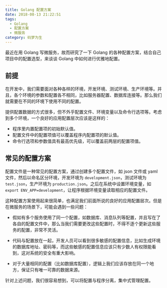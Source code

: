 ```yaml
---
title: Golang 配置方案
date: 2018-08-13 21:22:51
tags:
  - Golang
  - 配置方案
  - 微服务
category: 码梦为生
---
```


最近在用 Golang 写微服务，故而研究了一下 Golang 的各种配置方案，结合自己项目中的配置选型，来谈谈 Golang 中如何进行优雅地配置。

## 前提

在开发中，我们需要面对各种各样的环境，开发环境、测试环境、生产环境等。并且，各个环境的参数和配置各不相同，比如服务器配置、数据库连接等。那么我们就需要在不同的环境下使用不同的配置。

提供配置数据的方式很多，但不外乎配置文件、环境变量以及命令行选项等。考虑到多个环境，一个良好的应用配置层次应该是这样的：
- 程序里内置配置项的初始默认值。
- 配置文件中的配置项值可以覆盖程序内配置项的默认值。
- 命令行选项和参数值具有最高优先级，可以覆盖前两层的配置项值。

## 常见的配置方案

配置文件是一种常见的配置方案，通过创建多个配置文件，如 json 文件或 yaml 文件，然后以命名区分环境，开发环境为 `development.json`，测试环境为 `test.json`，生产环境为 `production.json`。之后在系统中设置环境变量，如 `export ENV_APP=development`，让程序根据环境变量读取相应的配置文件。

这种配置方案使用起来很简单，也满足我们前面所说的良好的应用配置层次。但是在微服务的场景下，可能会遇到一些问题：

- 假如有多个服务使用了同一个配置，如数据库、消息队列等配置，并且写在了各自的配置文件中，那么当我们需要更改这些配置时，不得不逐个更新这些服务的配置，非常不灵活。

- 代码与配置放在一起，开发人员可以看到很多敏感的配置信息，比如生成环境的数据库地址、密码等，而这些敏感的配置信息应该只有少数人有权限能看到，这对系统的安全有重大影响。

- 对于大量相同的配置（比如数据库配置），逻辑上我们应该存放在同一个地方，保证只有唯一可靠的数据来源。

针对上述问题，我们很容易想到，可以将配置与程序分离，集中式管理配置。